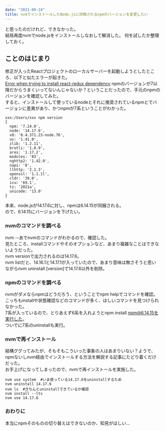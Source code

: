 ```yaml
---
date: "2021-09-24"
title: nvmでインストールしたNode.jsに同梱されるnpmのバージョンを変更したい
---
```

と思ったのだけれど、できなかった。</br>
結局再度nvmでnode.jsをインストールしなおして解消した。
何を試したか整理しておく。</br>

## ことのはじまり

修正が入ったReactプロジェクトのローカルサーバーを起動しようとしたところ、以下と似たエラーが起きた。</br>
[Error when trying to install react-redux dependency](https://stackoverflow.com/questions/64529958/error-when-trying-to-install-react-redux-dependency)
npmのバージョンが7以降だからうまくいってないんじゃないか？ということだったので、手元のnpmのバージョンを確認してみた。</br>
すると、インストールして使っているnodeとそれに推奨されているnpmとでバージョンに差異があり、かつnpmが7系ということがわかった。</br>

```shell
xxx:/Users/xxx npm version
{
  npm: '7.24.0',
  node: '14.17.6',
  v8: '8.4.371.23-node.76',
  uv: '1.41.0',
  zlib: '1.2.11',
  brotli: '1.0.9',
  ares: '1.17.2',
  modules: '83',
  nghttp2: '1.42.0',
  napi: '8',
  llhttp: '2.1.3',
  openssl: '1.1.1l',
  cldr: '39.0',
  icu: '69.1',
  tz: '2021a',
  unicode: '13.0'
}
```

本来、node.jsが14.17.6に対し、npmは6.14.15が同梱される。</br>
ので、6.14.15にバージョンを下げたい。</br>

### nvmのコマンドを調べる

nvm --あでnvmのコマンドがわかるので、確認した。</br>
見たところ、installコマンドやそのオプションなど、あまり複雑なことはできないようだった。</br>
nvm versionで出力されるのは14.17.6。</br>
nvm listだと、14.16.1と14.17.1が入っていたので、あまり意味は無さそうと思いながらnvm uninstall [version]で14.17.6以外を削除。</br>

### npmのコマンドを調べる

nvmがダメならnpmはどうだろう、ということでnpm helpでコマンドを確認。</br>
こっちもinstallや状態確認などのコマンドが多く、ほしいコマンドを見つけられなかった。</br>
7系が入っているので、とりあえず6系を入れようとnpm install npm@6.14.15を実行した。</br>
ついでに7系のuninstallも実行。</br>

### nvmで再インストール

結構ググってみたが、そもそもこういった事象の人はあまりいない？ようで、</br>
npmないしnvm経由でインストールする方法を解説する記事にたどり着くだけだった。</br>
お手上げになってしまったので、nvmで再インストールを実施した。</br>

```shell
nvm use system  #いま使っている14.17.6をuninstallするため
nvm uninstall 14.17.6
nvm ls  #きちんとuninstallできているか確認
nvm install --lts
nvm use 14.17.6
```

### おわりに

本当にnpmそのものの切り替えはできないのか、知見がほしい…
